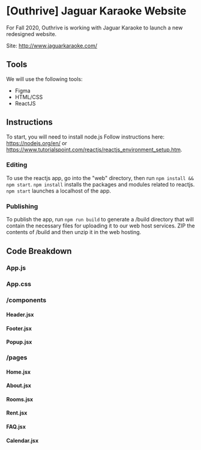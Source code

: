 # [Outhrive] Jaguar Karaoke Website #

For Fall 2020, Outhrive is working with Jaguar Karaoke to launch a new redesigned website.

Site: http://www.jaguarkaraoke.com/

## Tools ##

We will use the following tools:
* Figma
* HTML/CSS
* ReactJS

## Instructions ##

To start, you will need to install node.js Follow instructions here: https://nodejs.org/en/ or https://www.tutorialspoint.com/reactjs/reactjs_environment_setup.htm.

### Editing ###

To use the reactjs app, go into the "web" directory, then run `npm install && npm start`. `npm install` installs the packages and modules related to reactjs. `npm start` launches a localhost of the app.

### Publishing ###

To publish the app, run `npm run build` to generate a /build directory that will contain the necessary files for uploading it to our web host services. ZIP the contents of /build and then unzip it in the web hosting.

## Code Breakdown ##

### App.js ###

### App.css ###


### /components ###

#### Header.jsx ####

#### Footer.jsx ####


#### Popup.jsx ####

### /pages ###

#### Home.jsx ####

#### About.jsx ####

#### Rooms.jsx ####

#### Rent.jsx ####

#### FAQ.jsx ####

#### Calendar.jsx ####

